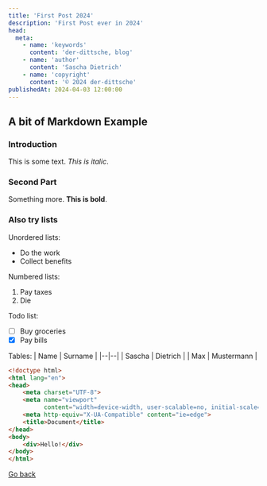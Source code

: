 ```yaml
---
title: 'First Post 2024'
description: 'First Post ever in 2024'
head:
  meta:
    - name: 'keywords'
      content: 'der-dittsche, blog'
    - name: 'author'
      content: 'Sascha Dietrich'
    - name: 'copyright'
      content: '© 2024 der-dittsche'
publishedAt: 2024-04-03 12:00:00
---
```


## A bit of Markdown Example

### Introduction

This is some text. *This is italic*.

### Second Part

Something more. **This is bold**.

### Also try lists

Unordered lists:

- Do the work
- Collect benefits

Numbered lists:

1. Pay taxes
2. Die

Todo list:

- [ ] Buy groceries
- [X] Pay bills

Tables:
| Name | Surname |
|--|--|
| Sascha | Dietrich |
| Max | Mustermann |

```html
<!doctype html>
<html lang="en">
<head>
    <meta charset="UTF-8">
    <meta name="viewport"
          content="width=device-width, user-scalable=no, initial-scale=1.0, maximum-scale=1.0, minimum-scale=1.0">
    <meta http-equiv="X-UA-Compatible" content="ie=edge">
    <title>Document</title>
</head>
<body>
    <div>Hello!</div>
</body>
</html>
```

[Go back](/blog/)